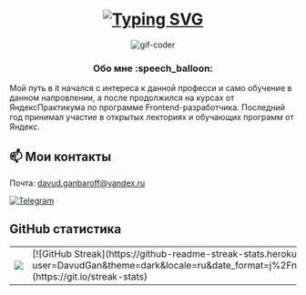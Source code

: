  <h1 align="center">
  <a href="https://git.io/typing-svg"><img src="https://readme-typing-svg.herokuapp.com?font=Fira+Code&duration=3000&pause=500&width=435&lines=%D0%9F%D1%80%D0%B8%D0%B2%D0%B5%D1%82+%F0%9F%91%8B;%D0%9C%D0%B5%D0%BD%D1%8F+%D0%B7%D0%BE%D0%B2%D1%83%D1%82+%D0%94%D0%B0%D0%B2%D1%83%D0%B4" alt="Typing SVG" /></a>
</h1>

<div align="center">
  <img src="https://media4.giphy.com/media/v1.Y2lkPTc5MGI3NjExZjh6c29haGF3MXl6NDd4MWhuYzRrdm52d3RzN2R6NnJ2ZXBmZHc4NiZlcD12MV9pbnRlcm5hbF9naWZfYnlfaWQmY3Q9Zw/lJNoBCvQYp7nq/giphy.webp" alt="gif-coder" />
</div>
  
  
<div align="center">
  <h3>Обо мне :speech_balloon:</h3>
  <p align="left">Мой путь в it начался с интереса к данной професси и само обучение в данном напровлении, а после продолжился на курсах от ЯндексПрактикума по программе Frontend-разработчика. Последний год принимал участие в открытых лекториях и обучающих программ от Яндекс.
  </p>
</div>

### <h2>📫 Мои контакты</h2> 

<p>
  Почта: <a href="mailto:ya.sergei240300@yandex.ru">davud.ganbaroff@yandex.ru</a>
</p>

<p>
  <a href="https://t.me/DavuDaD">
    <img src="https://img.shields.io/badge/-Telegram-26A5E4?logo=telegram&logoColor=white&style=flat" alt="Telegram">
  </a>
</p>
  

## GitHub статистика 
<table>
    <tr>
      <td>
        <div align="center"><img src="https://github-readme-stats.vercel.app/api/top-langs/?username=DavudGan&hide_border=true&layout=compact" align="center" /></div> 
      </td>
      <td>
        [![GitHub Streak](https://github-readme-streak-stats.herokuapp.com?user=DavudGan&theme=dark&locale=ru&date_format=j%2Fn%5B%2FY%5D&exclude_days=Sun%2CMon%2CTue%2CWed%2CThu%2CFri%2CSat)](https://git.io/streak-stats) 
      </td>
    </tr>
  </table>
  
 
